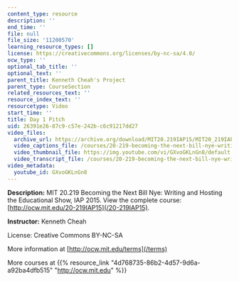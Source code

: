 ```yaml
---
content_type: resource
description: ''
end_time: ''
file: null
file_size: '11200570'
learning_resource_types: []
license: https://creativecommons.org/licenses/by-nc-sa/4.0/
ocw_type: ''
optional_tab_title: ''
optional_text: ''
parent_title: Kenneth Cheah's Project
parent_type: CourseSection
related_resources_text: ''
resource_index_text: ''
resourcetype: Video
start_time: ''
title: Day 1 Pitch
uid: 26391e26-87c9-c57e-242b-c6c91217dd27
video_files:
  archive_url: https://archive.org/download/MIT20.219IAP15/MIT20_219IAP15_KC_D01_Pitch_360p.mp4
  video_captions_file: /courses/20-219-becoming-the-next-bill-nye-writing-and-hosting-the-educational-show-january-iap-2015/4ad4fac3c3a25e5abab8e9605ad75171_GXvoGKLnGn8.vtt
  video_thumbnail_file: https://img.youtube.com/vi/GXvoGKLnGn8/default.jpg
  video_transcript_file: /courses/20-219-becoming-the-next-bill-nye-writing-and-hosting-the-educational-show-january-iap-2015/4e3517a5514f591d90decd50f9c55e73_GXvoGKLnGn8.pdf
video_metadata:
  youtube_id: GXvoGKLnGn8
---
```


**Description:** MIT 20.219 Becoming the Next Bill Nye: Writing and Hosting the Educational Show, IAP 2015. View the complete course: [http://ocw.mit.edu/20-219IAP15](/20-219IAP15).

**Instructor:** Kenneth Cheah

License: Creative Commons BY-NC-SA

More information at [http://ocw.mit.edu/terms](/terms)

More courses at {{% resource_link "4d768735-86b2-4d57-9d6a-a92ba4dfb515" "http://ocw.mit.edu" %}}

